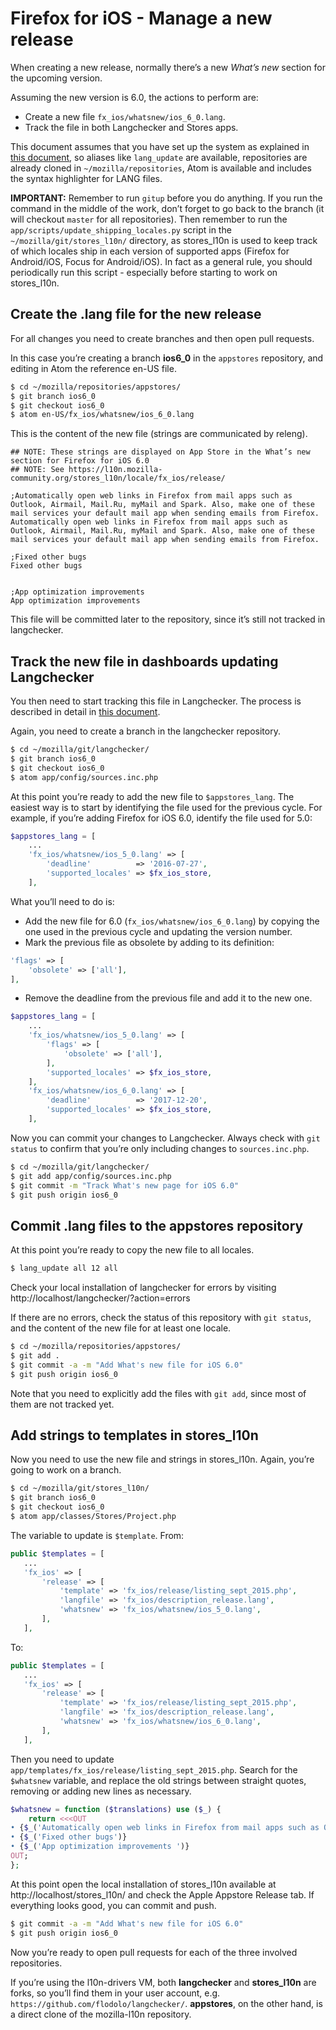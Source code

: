 # Firefox for iOS - Manage a new release

When creating a new release, normally there’s a new *What’s new* section for the upcoming version.

Assuming the new version is 6.0, the actions to perform are:
* Create a new file `fx_ios/whatsnew/ios_6_0.lang`.
* Track the file in both Langchecker and Stores apps.

This document assumes that you have set up the system as explained in [this document](../../config/setup_l10ndrivers_vm.md), so aliases like `lang_update` are available, repositories are already cloned in `~/mozilla/repositories`, Atom is available and includes the syntax highlighter for LANG files.

**IMPORTANT:** Remember to run `gitup` before you do anything. If you run the command in the middle of the work, don’t forget to go back to the branch (it will checkout `master` for all repositories).
Then remember to run the `app/scripts/update_shipping_locales.py` script in the `~/mozilla/git/stores_l10n/` directory, as stores_l10n is used to keep track of which locales ship in each version of supported apps (Firefox for Android/iOS, Focus for Android/iOS). In fact as a general rule, you should periodically run this script - especially before starting to work on stores_l10n.

## Create the .lang file for the new release

For all changes you need to create branches and then open pull requests.

In this case you’re creating a branch **ios6_0** in the `appstores` repository, and editing in Atom the reference en-US file.

```BASH
$ cd ~/mozilla/repositories/appstores/
$ git branch ios6_0
$ git checkout ios6_0
$ atom en-US/fx_ios/whatsnew/ios_6_0.lang
```

This is the content of the new file (strings are communicated by releng).

```
## NOTE: These strings are displayed on App Store in the What’s new section for Firefox for iOS 6.0
## NOTE: See https://l10n.mozilla-community.org/stores_l10n/locale/fx_ios/release/

;Automatically open web links in Firefox from mail apps such as Outlook, Airmail, Mail.Ru, myMail and Spark. Also, make one of these mail services your default mail app when sending emails from Firefox.
Automatically open web links in Firefox from mail apps such as Outlook, Airmail, Mail.Ru, myMail and Spark. Also, make one of these mail services your default mail app when sending emails from Firefox.

;Fixed other bugs
Fixed other bugs


;App optimization improvements
App optimization improvements
```

This file will be committed later to the repository, since it’s still not tracked in langchecker.

## Track the new file in dashboards updating Langchecker

You then need to start tracking this file in Langchecker. The process is described in detail in [this document](../../tools/webdashboards/add_new_file.md).

Again, you need to create a branch in the langchecker repository.

```BASH
$ cd ~/mozilla/git/langchecker/
$ git branch ios6_0
$ git checkout ios6_0
$ atom app/config/sources.inc.php
```

At this point you’re ready to add the new file to `$appstores_lang`. The easiest way is to start by identifying the file used for the previous cycle. For example, if you’re adding Firefox for iOS 6.0, identify the file used for 5.0:

```PHP
$appstores_lang = [
    ...
    'fx_ios/whatsnew/ios_5_0.lang' => [
        'deadline'          => '2016-07-27',
        'supported_locales' => $fx_ios_store,
    ],
```

What you’ll need to do is:
* Add the new file for 6.0 (`fx_ios/whatsnew/ios_6_0.lang`) by copying the one used in the previous cycle and updating the version number.
* Mark the previous file as obsolete by adding to its definition:

```PHP
'flags' => [
    'obsolete' => ['all'],
],
```

* Remove the deadline from the previous file and add it to the new one.

```PHP
$appstores_lang = [
    ...
    'fx_ios/whatsnew/ios_5_0.lang' => [
        'flags' => [
            'obsolete' => ['all'],
        ],
        'supported_locales' => $fx_ios_store,
    ],
    'fx_ios/whatsnew/ios_6_0.lang' => [
        'deadline'          => '2017-12-20',
        'supported_locales' => $fx_ios_store,
    ],
```

Now you can commit your changes to Langchecker. Always check with `git status` to confirm that you’re only including changes to `sources.inc.php`.

```BASH
$ cd ~/mozilla/git/langchecker/
$ git add app/config/sources.inc.php
$ git commit -m "Track What's new page for iOS 6.0"
$ git push origin ios6_0
```

## Commit .lang files to the appstores repository

At this point you’re ready to copy the new file to all locales.

```BASH
$ lang_update all 12 all
```

Check your local installation of langchecker for errors by visiting http://localhost/langchecker/?action=errors

If there are no errors, check the status of this repository with `git status`, and the content of the new file for at least one locale.

```BASH
$ cd ~/mozilla/repositories/appstores/
$ git add .
$ git commit -a -m "Add What's new file for iOS 6.0"
$ git push origin ios6_0
```

Note that you need to explicitly add the files with `git add`, since most of them are not tracked yet.

## Add strings to templates in stores_l10n

Now you need to use the new file and strings in stores_l10n. Again, you’re going to work on a branch.

```BASH
$ cd ~/mozilla/git/stores_l10n/
$ git branch ios6_0
$ git checkout ios6_0
$ atom app/classes/Stores/Project.php
```

The variable to update is `$template`. From:

```PHP
public $templates = [
   ...
   'fx_ios' => [
       'release' => [
           'template' => 'fx_ios/release/listing_sept_2015.php',
           'langfile' => 'fx_ios/description_release.lang',
           'whatsnew' => 'fx_ios/whatsnew/ios_5_0.lang',
       ],
   ],
```

To:

```PHP
public $templates = [
   ...
   'fx_ios' => [
       'release' => [
           'template' => 'fx_ios/release/listing_sept_2015.php',
           'langfile' => 'fx_ios/description_release.lang',
           'whatsnew' => 'fx_ios/whatsnew/ios_6_0.lang',
       ],
   ],
```

Then you need to update `app/templates/fx_ios/release/listing_sept_2015.php`.
Search for the `$whatsnew` variable, and replace the old strings between straight quotes, removing or adding new lines as necessary.

```PHP
$whatsnew = function ($translations) use ($_) {
    return <<<OUT
• {$_('Automatically open web links in Firefox from mail apps such as Outlook, Airmail, Mail.Ru, myMail and Spark. Also, make one of these mail services your default mail app when sending emails from Firefox.')}
• {$_('Fixed other bugs')}
• {$_('App optimization improvements ')}
OUT;
};
```

At this point open the local installation of stores_l10n available at http://localhost/stores_l10n/ and check the Apple Appstore Release tab. If everything looks good, you can commit and push.

```BASH
$ git commit -a -m "Add What's new file for iOS 6.0"
$ git push origin ios6_0
```

Now you’re ready to open pull requests for each of the three involved repositories.

If you’re using the l10n-drivers VM, both **langchecker** and **stores_l10n** are forks, so you’ll find them in your user account, e.g. `https://github.com/flodolo/langchecker/`. **appstores**, on the other hand, is a direct clone of the mozilla-l10n repository.
